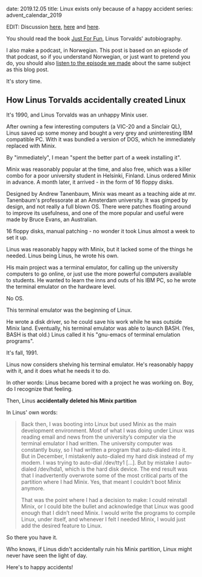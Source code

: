 date: 2019.12.05
title: Linux exists only because of a happy accident
series: advent_calendar_2019

EDIT: Discussion [here](https://www.reddit.com/r/linux/comments/e6fvj0/linux_exists_only_because_of_a_happy_accident/), [here](https://www.reddit.com/r/programming/comments/e6kn97/linux_exists_only_because_of_a_happy_accident/) and [here](https://news.ycombinator.com/item?id=21711572).

You should read the book [Just For Fun](https://www.amazon.com/Just-Fun-Story-Accidental-Revolutionary/dp/0066620732), Linus Torvalds' autobiography.

I also make a podcast, in Norwegian. This post is based on an episode of that podcast, so if you understand Norwegian, or just want to pretend you do, you should also [listen to the episode we made](https://utviklingslandet.no/ep/2019-06-26/) about the same subject as this blog post.

It's story time.

## How Linus Torvalds accidentally created Linux

It's 1990, and Linus Torvalds was an unhappy Minix user.

After owning a few interesting computers (a VIC-20 and a Sinclair QL), Linus saved up some money and bought a very grey and uninteresting IBM compatible PC. With it was bundled a version of DOS, which he immediately replaced with Minix.

By "immediately", I mean "spent the better part of a week installing it".

Minix was reasonably popular at the time, and also free, which was a killer combo for a poor university student in Helsinki, Finland. Linus ordered Minix in advance. A month later, it arrived - in the form of 16 floppy disks.

Designed by Andrew Tanenbaum, Minix was meant as a teaching aide at mr. Tanenbaum's professorate at an Amsterdam university. It was gimped by design, and not really a full blown OS. There were patches floating around to improve its usefulness, and one of the more popular and useful were made by Bruce Evans, an Australian.

16 floppy disks, manual patching - no wonder it took Linus almost a week to set it up.

Linus was reasonably happy with Minix, but it lacked some of the things he needed. Linus being Linus, he wrote his own.

His main project was a terminal emulator, for calling up the university computers to go online, or just use the more powerful computers available to students. He wanted to learn the inns and outs of his IBM PC, so he wrote the terminal emulator on the hardware level. 

No OS.

This terminal emulator was the beginning of Linux.

He wrote a disk driver, so he could save his work while he was outside Minix land. Eventually, his terminal emulator was able to launch BASH. (Yes, BASH is that old.) Linus called it his "gnu-emacs of terminal emulation programs".

It's fall, 1991.

Linus now considers shelving his terminal emulator. He's reasonably happy with it, and it does what he needs it to do.

In other words: Linus became bored with a project he was working on. Boy, do I recognize that feeling.

Then, Linus **accidentally deleted his Minix partition**

In Linus' own words:

> Back then, I was booting into Linux but used Minix as the main development environment. Most of what I was doing under Linux was reading email and news from the university’s computer via the terminal emulator I had written. The university computer was constantly busy, so I had written a program that auto-dialed into it. But in December, I mistakenly auto-dialed my hard disk instead of my modem. I was trying to auto-dial /dev/tty1 [...]. But by mistake I auto-dialed /dev/hda1, which is the hard disk device. The end result was that I inadvertently overwrote some of the most critical parts of the partition where I had Minix. Yes, that meant I couldn’t boot Minix anymore.
> 
> That was the point where I had a decision to make: I could reinstall Minix, or I could bite the bullet and acknowledge that Linux was good enough that I didn’t need Minix. I would write the programs to compile Linux, under itself, and whenever I felt I needed Minix, I would just add the desired feature to Linux.

So there you have it.

Who knows, if Linus didn't accidentally ruin his Minix partition, Linux might never have seen the light of day.

Here's to happy accidents!